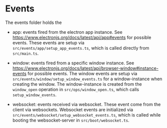 # Events

The events folder holds the

- app: events fired from the electron app instance.
  See https://www.electronjs.org/docs/latest/api/app#events for possible events. These events are setup via `src/events/app/setup_app_events.ts`, which is called directly from `src/main.ts`.

- window: events fired from a specific window instance.
  See https://www.electronjs.org/docs/latest/api/browser-window#instance-events for possible events. The window events are setup via `src/events/window/setup_window_events.ts` for a window-instance when creating the window. The window-instance is created from the `window_open` operation in `src/ops/window_open.ts`, which calls `setup_window_events`.

- websocket: events received via websocket. These event come from the client via websockets. Websocket events are initialized via `src/events/websocket/setup_websocket_events.ts`, which is called while booting the websocket-server in `src/boot/websocket.ts`.
